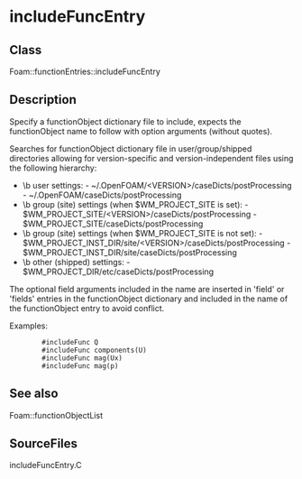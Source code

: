 # includeFuncEntry 
## Class
Foam::functionEntries::includeFuncEntry

## Description
Specify a functionObject dictionary file to include, expects the
functionObject name to follow with option arguments (without quotes).

Searches for functionObject dictionary file in user/group/shipped
directories allowing for version-specific and version-independent files
using the following hierarchy:
- \b user settings:
      - ~/.OpenFOAM/\<VERSION\>/caseDicts/postProcessing
      - ~/.OpenFOAM/caseDicts/postProcessing
- \b group (site) settings (when $WM_PROJECT_SITE is set):
      - $WM_PROJECT_SITE/\<VERSION\>/caseDicts/postProcessing
      - $WM_PROJECT_SITE/caseDicts/postProcessing
- \b group (site) settings (when $WM_PROJECT_SITE is not set):
      - $WM_PROJECT_INST_DIR/site/\<VERSION\>/caseDicts/postProcessing
      - $WM_PROJECT_INST_DIR/site/caseDicts/postProcessing
- \b other (shipped) settings:
      - $WM_PROJECT_DIR/etc/caseDicts/postProcessing

The optional field arguments included in the name are inserted in 'field' or
'fields' entries in the functionObject dictionary and included in the name
of the functionObject entry to avoid conflict.

Examples:
```
        #includeFunc Q
        #includeFunc components(U)
        #includeFunc mag(Ux)
        #includeFunc mag(p)
```

## See also
Foam::functionObjectList

## SourceFiles
includeFuncEntry.C

